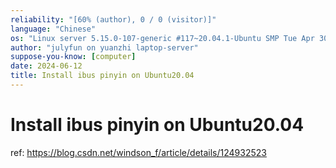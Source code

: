 ```yaml
---
reliability: "[60% (author), 0 / 0 (visitor)]"
language: "Chinese"
os: "Linux server 5.15.0-107-generic #117~20.04.1-Ubuntu SMP Tue Apr 30 10:35:57 UTC 2024 x86_64 x86_64 x86_64 GNU/Linux"
author: "julyfun on yuanzhi laptop-server"
suppose-you-know: [computer]
date: 2024-06-12
title: Install ibus pinyin on Ubuntu20.04
---
```


# Install ibus pinyin on Ubuntu20.04

ref: https://blog.csdn.net/windson_f/article/details/124932523

